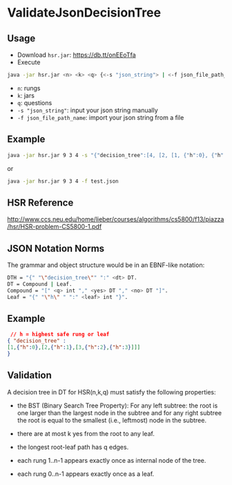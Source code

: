 ValidateJsonDecisionTree
========================

Usage
--------------------------------------
* Download `hsr.jar`: https://db.tt/onEEoTfa
* Execute 

```bash
java -jar hsr.jar <n> <k> <q> {<-s "json_string"> | <-f json_file_path_name>}
```

* `n`: rungs
* `k`: jars
* `q`: questions
* `-s "json_string"`: input your json string manually
* `-f json_file_path_name`: import your json string from a file


Example
--------------------------------------
```bash
java -jar hsr.jar 9 3 4 -s "{"decision_tree":[4, [2, [1, {"h":0}, {"h":1}], [3, {"h":2}, {"h":3}] ], [6, [5, {"h":4}, {"h":5} ], [7, {"h":6}, [8, {"h":7}, {"h":8}] ] ] ]}"
```

or

```bash
java -jar hsr.jar 9 3 4 -f test.json
```

HSR Reference
--------------------------------------

http://www.ccs.neu.edu/home/lieber/courses/algorithms/cs5800/f13/piazza/hsr/HSR-problem-CS5800-1.pdf


JSON Notation Norms
--------------------------------------

The grammar and object structure would be in an EBNF-like notation:

```bash
DTH = "{" "\"decision_tree\"" ":" <dt> DT.
DT = Compound | Leaf.
Compound = "[" <q> int "," <yes> DT "," <no> DT "]".
Leaf = "{" "\"h\" " ":" <leaf> int "}".
```

Example
--------------------------------------

```json
 // h = highest safe rung or leaf
{ "decision_tree" :
[1,{"h":0},[2,{"h":1},[3,{"h":2},{"h":3}]]]
}
```


Validation
--------------------------------------
A decision tree in DT for HSR(n,k,q) must satisfy the following properties:

* the BST (Binary Search Tree Property): For any left subtree: the root is one larger than 
the largest node in the subtree and for any right subtree the root is equal to the smallest 
(i.e., leftmost) node in the subtree.

* there are at most k yes from the root to any leaf.

* the longest root-leaf path has q edges.

* each rung 1..n-1 appears exactly once as internal node of the tree.

* each rung 0..n-1 appears exactly once as a leaf.



